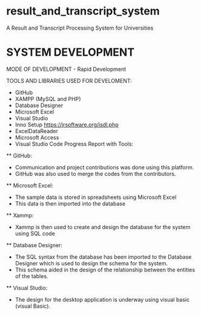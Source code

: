 # result_and_transcript_system
A Result and Transcript Processing System for Universities

# SYSTEM DEVELOPMENT
MODE OF DEVELOPMENT - Rapid Development

TOOLS AND LIBRARIES USED FOR DEVELOMENT:
- GitHub
- XAMPP (MySQL and PHP)
- Database Designer
- Microsoft Excel 
- Visual Studio
- Inno Setup https://jrsoftware.org/isdl.php
- ExcelDataReader
- Microsoft Access
- Visual Studio Code
Progress Report with Tools:

** GitHub:
+ Communication and project contributions was done using this platform.
+ GitHub was also used to merge the codes from the contributors.


** Microsoft Excel:
+ The sample data is stored in spreadsheets using Microsoft Excel
+ This data is then imported into the database

** Xammp:
+ Xammp is then used to create and  design the database for the system using SQL code


** Database Designer:
+ The SQL syntax from the database has been imported to the Database Designer which is used to design the schema for the system.
+ This schema aided in  the design of the relationship between the entities of the tables.

** Visual Studio:
+ The design for the desktop application is underway using visual basic (visual Basic).

